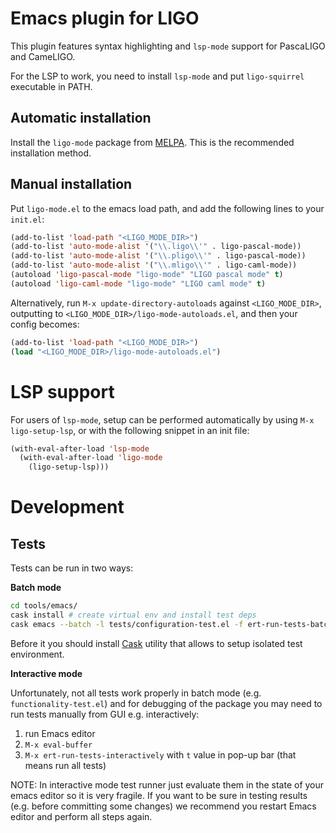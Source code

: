 # Emacs plugin for LIGO

This plugin features syntax highlighting and `lsp-mode` support for PascaLIGO and CameLIGO.

For the LSP to work, you need to install `lsp-mode` and put `ligo-squirrel` executable in PATH.

## Automatic installation

Install the `ligo-mode` package from [MELPA](https://melpa.org). This is the recommended installation method.

## Manual installation

Put `ligo-mode.el` to the emacs load path, and add the following lines to your `init.el`:

```lisp
(add-to-list 'load-path "<LIGO_MODE_DIR>")
(add-to-list 'auto-mode-alist '("\\.ligo\\'" . ligo-pascal-mode))
(add-to-list 'auto-mode-alist '("\\.pligo\\'" . ligo-pascal-mode))
(add-to-list 'auto-mode-alist '("\\.mligo\\'" . ligo-caml-mode))
(autoload 'ligo-pascal-mode "ligo-mode" "LIGO pascal mode" t)
(autoload 'ligo-caml-mode "ligo-mode" "LIGO caml mode" t)
```

Alternatively, run `M-x update-directory-autoloads` against `<LIGO_MODE_DIR>`, outputting to `<LIGO_MODE_DIR>/ligo-mode-autoloads.el`, and then your config becomes:
```lisp
(add-to-list 'load-path "<LIGO_MODE_DIR>")
(load "<LIGO_MODE_DIR>/ligo-mode-autoloads.el")
```

# LSP support

For users of `lsp-mode`, setup can be performed automatically by using
`M-x ligo-setup-lsp`, or with the following snippet in an init file:

```lisp
(with-eval-after-load 'lsp-mode
  (with-eval-after-load 'ligo-mode
    (ligo-setup-lsp)))
```

# Development

## Tests

Tests can be run in two ways:

**Batch mode**
```bash
cd tools/emacs/
cask install # create virtual env and install test deps
cask emacs --batch -l tests/configuration-test.el -f ert-run-tests-batch-and-exit
```
Before it you should install [Cask](https://github.com/cask/cask/) utility that allows to setup isolated test environment.

**Interactive mode**

Unfortunately, not all tests work properly in batch mode (e.g. `functionality-test.el`) and for debugging of the package you may need to run tests manually from GUI e.g. interactively:

1. run Emacs editor
2. `M-x eval-buffer`
3. `M-x ert-run-tests-interactively` with `t` value in pop-up bar (that means run all tests)

NOTE: In interactive mode test runner just evaluate them in the state of your emacs editor so it is very fragile. If you want to be sure in testing results (e.g. before committing some changes) we recommend you restart Emacs editor and perform all steps again.

